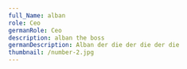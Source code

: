 ```yaml
---
full_Name: alban
role: Ceo
germanRole: Ceo
description: alban the boss
germanDescription: Alban der die der die der die
thumbnail: /number-2.jpg
---
```

